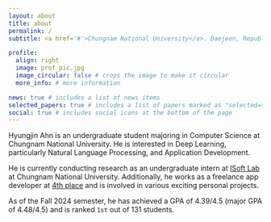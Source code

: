 ```yaml
---
layout: about
title: about
permalink: /
subtitle: <a href='#'>Chungnam National University</a>. Daejeon, Republic of Korea

profile:
  align: right
  image: prof_pic.jpg
  image_circular: false # crops the image to make it circular
  more_info: # more information

news: true # includes a list of news items
selected_papers: true # includes a list of papers marked as "selected={true}"
social: true # includes social icons at the bottom of the page
---
```


Hyungjin Ahn is an undergraduate student majoring in Computer Science at Chungnam National University. He is interested in Deep Learning, particularly Natural Language Processing, and Application Development.

He is currently conducting research as an undergraduate intern at [ISoft Lab](https://isoft.cnu.ac.kr/) at Chungnam National University. Additionally, he works as a freelance app developer at [4th place](https://www.4thplace.io/) and is involved in various exciting personal projects.

As of the Fall 2024 semester, he has achieved a GPA of 4.39/4.5 (major GPA of 4.48/4.5) and is ranked `1st` out of 131 students.

